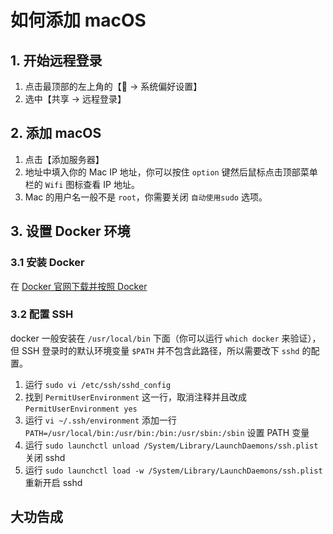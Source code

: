 # 如何添加 macOS


## 1. 开始远程登录

1. 点击最顶部的左上角的【 → 系统偏好设置】
2. 选中【共享 → 远程登录】


## 2. 添加 macOS
1. 点击【添加服务器】
2. 地址中填入你的 Mac IP 地址，你可以按住 `option` 键然后鼠标点击顶部菜单栏的 `Wifi` 图标查看 IP 地址。
3. Mac 的用户名一般不是 `root`，你需要关闭 `自动使用sudo` 选项。



## 3. 设置 Docker 环境


### 3.1 安装 Docker

在 [Docker 官网下载并按照 Docker](https://docs.docker.com/docker-for-mac/install/#download-docker-for-mac)


### 3.2 配置 SSH

docker 一般安装在 `/usr/local/bin` 下面（你可以运行 `which docker` 来验证），但 SSH 登录时的默认环境变量 `$PATH` 并不包含此路径，所以需要改下 `sshd` 的配置。

1. 运行 `sudo vi /etc/ssh/sshd_config`
2. 找到 `PermitUserEnvironment` 这一行，取消注释并且改成 `PermitUserEnvironment yes`
3. 运行 `vi ~/.ssh/environment` 添加一行 `PATH=/usr/local/bin:/usr/bin:/bin:/usr/sbin:/sbin` 设置 PATH 变量
4. 运行 `sudo launchctl unload /System/Library/LaunchDaemons/ssh.plist` 关闭 sshd
5. 运行 `sudo launchctl load -w /System/Library/LaunchDaemons/ssh.plist` 重新开启 sshd


## 大功告成

